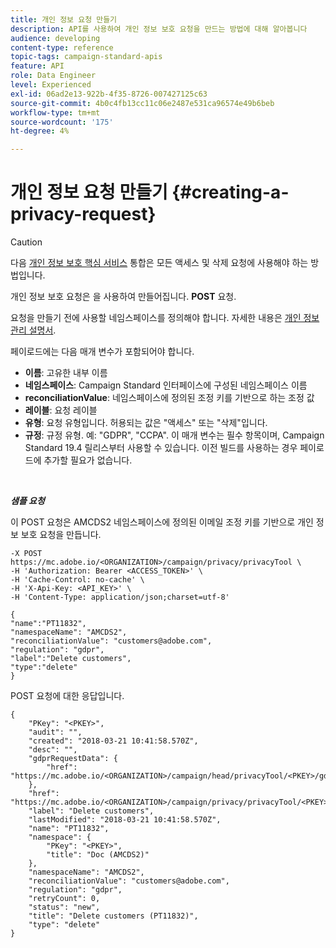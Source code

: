 ```yaml
---
title: 개인 정보 요청 만들기
description: API를 사용하여 개인 정보 보호 요청을 만드는 방법에 대해 알아봅니다
audience: developing
content-type: reference
topic-tags: campaign-standard-apis
feature: API
role: Data Engineer
level: Experienced
exl-id: 06ad2e13-922b-4f35-8726-007427125c63
source-git-commit: 4b0c4fb13cc11c06e2487e531ca96574e49b6beb
workflow-type: tm+mt
source-wordcount: '175'
ht-degree: 4%

---
```


# 개인 정보 요청 만들기 {#creating-a-privacy-request}

>[!CAUTION]
>
>다음 [개인 정보 보호 핵심 서비스](https://developer.adobe.com/experience-platform-apis/references/privacy-service) 통합은 모든 액세스 및 삭제 요청에 사용해야 하는 방법입니다. <!--Starting 19.4, the use of the Campaign API and interface for access and delete requests is deprecated. For more on Campaign Standard deprecated and removed features, refer to [this page](../../rn/using/deprecated-features.md).-->

개인 정보 보호 요청은 을 사용하여 만들어집니다. **POST** 요청.

요청을 만들기 전에 사용할 네임스페이스를 정의해야 합니다. 자세한 내용은 [개인 정보 관리 설명서](../../start/using/privacy-requests.md).

페이로드에는 다음 매개 변수가 포함되어야 합니다.

* **이름**: 고유한 내부 이름
* **네임스페이스**: Campaign Standard 인터페이스에 구성된 네임스페이스 이름
* **reconciliationValue**: 네임스페이스에 정의된 조정 키를 기반으로 하는 조정 값
* **레이블**: 요청 레이블
* **유형**: 요청 유형입니다. 허용되는 값은 &quot;액세스&quot; 또는 &quot;삭제&quot;입니다.
* **규정**: 규정 유형. 예: &quot;GDPR&quot;, &quot;CCPA&quot;. 이 매개 변수는 필수 항목이며, Campaign Standard 19.4 릴리스부터 사용할 수 있습니다. 이전 빌드를 사용하는 경우 페이로드에 추가할 필요가 없습니다.

<br/>

***샘플 요청***

이 POST 요청은 AMCDS2 네임스페이스에 정의된 이메일 조정 키를 기반으로 개인 정보 보호 요청을 만듭니다.

```
-X POST https://mc.adobe.io/<ORGANIZATION>/campaign/privacy/privacyTool \
-H 'Authorization: Bearer <ACCESS_TOKEN>' \
-H 'Cache-Control: no-cache' \
-H 'X-Api-Key: <API_KEY>' \
-H 'Content-Type: application/json;charset=utf-8'

{
"name":"PT11832",
"namespaceName": "AMCDS2",
"reconciliationValue": "customers@adobe.com",
"regulation": "gdpr",
"label":"Delete customers",
"type":"delete"
}
```

POST 요청에 대한 응답입니다.

```
{
    "PKey": "<PKEY>",
    "audit": "",
    "created": "2018-03-21 10:41:58.570Z",
    "desc": "",
    "gdprRequestData": {
        "href": "https://mc.adobe.io/<ORGANIZATION>/campaign/head/privacyTool/<PKEY>/gdprRequestData/"
    },
    "href": "https://mc.adobe.io/<ORGANIZATION>/campaign/privacy/privacyTool/<PKEY>",
    "label": "Delete customers",
    "lastModified": "2018-03-21 10:41:58.570Z",
    "name": "PT11832",
    "namespace": {
        "PKey": "<PKEY>",
        "title": "Doc (AMCDS2)"
    },
    "namespaceName": "AMCDS2",
    "reconciliationValue": "customers@adobe.com",
    "regulation": "gdpr",
    "retryCount": 0,
    "status": "new",
    "title": "Delete customers (PT11832)",
    "type": "delete"
}
```
